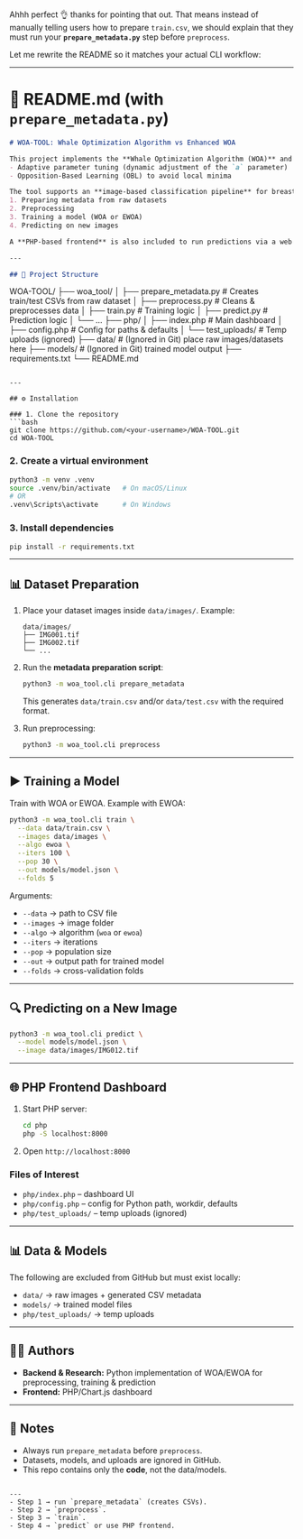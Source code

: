 Ahhh perfect 👌 thanks for pointing that out. That means instead of manually telling users how to prepare `train.csv`, we should explain that they must run your **`prepare_metadata.py`** step before `preprocess`.

Let me rewrite the README so it matches your actual CLI workflow:

---

# 📘 README.md (with `prepare_metadata.py`)

```markdown
# WOA-TOOL: Whale Optimization Algorithm vs Enhanced WOA

This project implements the **Whale Optimization Algorithm (WOA)** and an **Enhanced WOA (EWOA)** that integrates:
- Adaptive parameter tuning (dynamic adjustment of the `a` parameter)
- Opposition-Based Learning (OBL) to avoid local minima

The tool supports an **image-based classification pipeline** for breast cancer detection. It includes:
1. Preparing metadata from raw datasets
2. Preprocessing
3. Training a model (WOA or EWOA)
4. Predicting on new images

A **PHP-based frontend** is also included to run predictions via a web dashboard.

---

## 📂 Project Structure

```

WOA-TOOL/
├── woa_tool/
│   ├── prepare_metadata.py # Creates train/test CSVs from raw dataset
│   ├── preprocess.py       # Cleans & preprocesses data
│   ├── train.py            # Training logic
│   ├── predict.py          # Prediction logic
│   └── ...
├── php/
│   ├── index.php           # Main dashboard
│   ├── config.php          # Config for paths & defaults
│   └── test_uploads/       # Temp uploads (ignored)
├── data/                   # (Ignored in Git) place raw images/datasets here
├── models/                 # (Ignored in Git) trained model output
├── requirements.txt
└── README.md

````

---

## ⚙️ Installation

### 1. Clone the repository
```bash
git clone https://github.com/<your-username>/WOA-TOOL.git
cd WOA-TOOL
````

### 2. Create a virtual environment

```bash
python3 -m venv .venv
source .venv/bin/activate   # On macOS/Linux
# OR
.venv\Scripts\activate      # On Windows
```

### 3. Install dependencies

```bash
pip install -r requirements.txt
```

---

## 📊 Dataset Preparation

1. Place your dataset images inside `data/images/`.
   Example:

   ```
   data/images/
   ├── IMG001.tif
   ├── IMG002.tif
   └── ...
   ```

2. Run the **metadata preparation script**:

   ```bash
   python3 -m woa_tool.cli prepare_metadata
   ```

   This generates `data/train.csv` and/or `data/test.csv` with the required format.

3. Run preprocessing:

   ```bash
   python3 -m woa_tool.cli preprocess
   ```

---

## ▶️ Training a Model

Train with WOA or EWOA. Example with EWOA:

```bash
python3 -m woa_tool.cli train \
  --data data/train.csv \
  --images data/images \
  --algo ewoa \
  --iters 100 \
  --pop 30 \
  --out models/model.json \
  --folds 5
```

Arguments:

* `--data` → path to CSV file
* `--images` → image folder
* `--algo` → algorithm (`woa` or `ewoa`)
* `--iters` → iterations
* `--pop` → population size
* `--out` → output path for trained model
* `--folds` → cross-validation folds

---

## 🔍 Predicting on a New Image

```bash
python3 -m woa_tool.cli predict \
  --model models/model.json \
  --image data/images/IMG012.tif
```

---

## 🌐 PHP Frontend Dashboard

1. Start PHP server:

   ```bash
   cd php
   php -S localhost:8000
   ```
2. Open `http://localhost:8000`

### Files of Interest

* `php/index.php` – dashboard UI
* `php/config.php` – config for Python path, workdir, defaults
* `php/test_uploads/` – temp uploads (ignored)

---

## 📊 Data & Models

The following are excluded from GitHub but must exist locally:

* `data/` → raw images + generated CSV metadata
* `models/` → trained model files
* `php/test_uploads/` → temp uploads

---

## 👩‍💻 Authors

* **Backend & Research:** Python implementation of WOA/EWOA for preprocessing, training & prediction
* **Frontend:** PHP/Chart.js dashboard

---

## 📌 Notes

* Always run `prepare_metadata` before `preprocess`.
* Datasets, models, and uploads are ignored in GitHub.
* This repo contains only the **code**, not the data/models.

```

---
- Step 1 → run `prepare_metadata` (creates CSVs).  
- Step 2 → `preprocess`.  
- Step 3 → `train`.  
- Step 4 → `predict` or use PHP frontend.  
